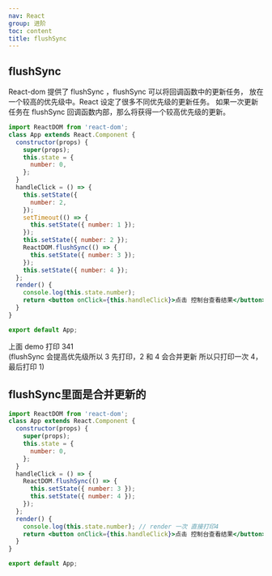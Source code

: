 ```yaml
---
nav: React
group: 进阶
toc: content
title: flushSync
---
```


## flushSync

React-dom 提供了 flushSync ，flushSync 可以将回调函数中的更新任务，
放在一个较高的优先级中。React 设定了很多不同优先级的更新任务。
如果一次更新任务在 flushSync 回调函数内部，那么将获得一个较高优先级的更新。

```jsx
import ReactDOM from 'react-dom';
class App extends React.Component {
  constructor(props) {
    super(props);
    this.state = {
      number: 0,
    };
  }
  handleClick = () => {
    this.setState({
      number: 2,
    });
    setTimeout(() => {
      this.setState({ number: 1 });
    });
    this.setState({ number: 2 });
    ReactDOM.flushSync(() => {
      this.setState({ number: 3 });
    });
    this.setState({ number: 4 });
  };
  render() {
    console.log(this.state.number);
    return <button onClick={this.handleClick}>点击 控制台查看结果</button>;
  }
}

export default App;
```

上面 demo 打印 341  
(flushSync 会提高优先级所以 3 先打印，2 和 4 会合并更新 所以只打印一次 4，最后打印 1)

## flushSync里面是合并更新的

```jsx
import ReactDOM from 'react-dom';
class App extends React.Component {
  constructor(props) {
    super(props);
    this.state = {
      number: 0,
    };
  }
  handleClick = () => {
    ReactDOM.flushSync(() => {
      this.setState({ number: 3 });
      this.setState({ number: 4 });
    });
  };
  render() {
    console.log(this.state.number); // render 一次 直接打印4
    return <button onClick={this.handleClick}>点击 控制台查看结果</button>;
  }
}

export default App;
```

